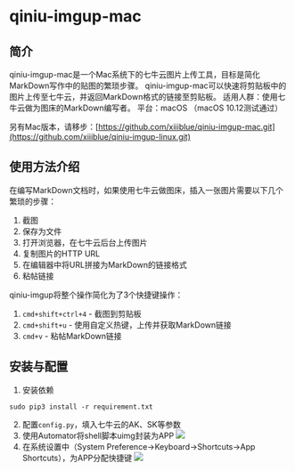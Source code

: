 # qiniu-imgup-mac

## 简介
qiniu-imgup-mac是一个Mac系统下的七牛云图片上传工具，目标是简化MarkDown写作中的贴图的繁琐步骤。
qiniu-imgup-mac可以快速将剪贴板中的图片上传至七牛云，并返回MarkDown格式的链接至剪贴板。
适用人群：使用七牛云做为图床的MarkDown编写者。
平台：macOS  （macOS 10.12测试通过）

另有Mac版本，请移步：[https://github.com/xiiiblue/qiniu-imgup-mac.git](https://github.com/xiiiblue/qiniu-imgup-linux.git)

## 使用方法介绍
在编写MarkDown文档时，如果使用七牛云做图床，插入一张图片需要以下几个繁琐的步骤：
1. 截图
2. 保存为文件
3. 打开浏览器，在七牛云后台上传图片
4. 复制图片的HTTP URL
5. 在编辑器中将URL拼接为MarkDown的链接格式
6. 粘帖链接

qiniu-imgup将整个操作简化为了3个快捷键操作：
1. `cmd+shift+ctrl+4`  -  截图到剪贴板
2. `cmd+shift+u`  -  使用自定义热键，上传并获取MarkDown链接
3. `cmd+v`  -  粘帖MarkDown链接

## 安装与配置
1. 安装依赖
```
sudo pip3 install -r requirement.txt
```
2. 配置`config.py`，填入七牛云的AK、SK等参数
3. 使用Automator将shell脚本uimg封装为APP
![](http://oh0ra6igz.bkt.clouddn.com/k6cwa.jpg)
4. 在系统设置中（System Preference->Keyboard->Shortcuts->App Shortcuts），为APP分配快捷键
![](http://oh0ra6igz.bkt.clouddn.com/oknvx.jpg)
